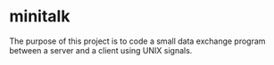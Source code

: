 # minitalk
The purpose of this project is to code a small data exchange program between a server and a client using UNIX signals.
